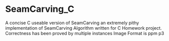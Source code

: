 # SeamCarving_C
A concise C useable version of SeamCarving 
an extremely pithy implementation of SeamCarving Algorithm written for C Homework project.
Correctness has been proved by multiple instances
Image Format is ppm p3
